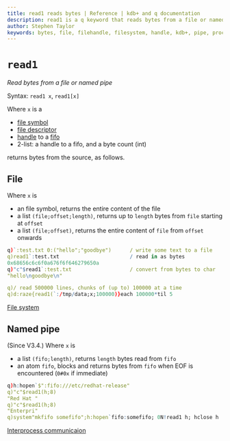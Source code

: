 ```yaml
---
title: read1 reads bytes | Reference | kdb+ and q documentation
description: read1 is a q keyword that reads bytes from a file or named pipe
author: Stephen Taylor
keywords: bytes, file, filehandle, filesystem, handle, kdb+, pipe, process, q, read, read1
---
```

# `read1`






_Read bytes from a file or named pipe_

Syntax: `read1 x`, `read1[x]`

Where `x` is a

-   [file symbol](../basics/glossary.md#file-symbol)
-   [file descriptor](../basics/glossary.md#file-descriptor)
-   [handle](../basics/handles.md) to a [fifo](hopen.md#fifonamed-pipes)
-   2-list: a handle to a fifo, and a byte count (int)

returns bytes from the source, as follows.


## File

Where `x` is 

-   an file symbol, returns the entire content of the file
-   a list `(file;offset;length)`, returns up to `length` bytes from `file` starting at `offset`
-   a list `(file;offset)`, returns the entire content of `file` from `offset` onwards

```q
q)`:test.txt 0:("hello";"goodbye")      / write some text to a file
q)read1`:test.txt                       / read in as bytes
0x68656c6c6f0a676f6f646279650a
q)"c"$read1`:test.txt                   / convert from bytes to char
"hello\ngoodbye\n"

q)/ read 500000 lines, chunks of (up to) 100000 at a time
q)d:raze{read1(`:/tmp/data;x;100000)}each 100000*til 5 
```

<i class="fas fa-book-open"></i>
[File system](../basics/files.md)


## Named pipe

(Since V3.4.) Where `x` is

-   a list `(fifo;length)`, returns `length` bytes read from `fifo`
-   an atom `fifo`, blocks and returns bytes from `fifo` when EOF is encountered (`0#0x` if immediate)

```q
q)h:hopen`$":fifo:///etc/redhat-release"
q)"c"$read1(h;8)
"Red Hat "
q)"c"$read1(h;8)
"Enterpri"
q)system"mkfifo somefifo";h:hopen`fifo:somefifo; 0N!read1 h; hclose h
```

<i class="fas fa-book-open"></i>
[Interprocess communicaion](../basics/ipc.md)

